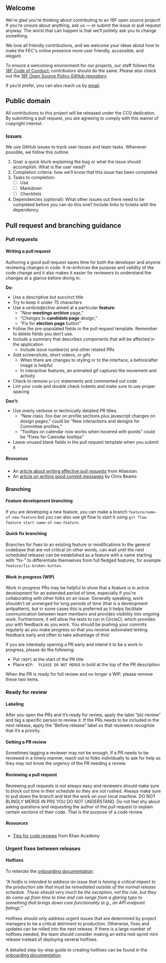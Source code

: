 ## Welcome
We're glad you're thinking about contributing to an 18F open source project! If you're unsure about anything, ask us — or submit the issue or pull request anyway. The worst that can happen is that we’ll politely ask you to change something.

We love all friendly contributions, and we welcome your ideas about how to make the FEC's online presence more user friendly, accessible, and elegant.

To ensure a welcoming environment for our projects, our staff follows the [18F Code of Conduct](https://github.com/18F/code-of-conduct/blob/master/code-of-conduct.md); contributors should do the same. Please also check out the [18F Open Source Policy GitHub repository]( https://github.com/18f/open-source-policy).

If you’d prefer, you can also reach us by [email](mailto:betafeedback@fec.gov).

## Public domain
All contributions to this project will be released under the CC0 dedication. By submitting a pull request, you are agreeing to comply with this waiver of copyright interest.

### Issues
We use GitHub issues to track user issues and team tasks. Whenever possible, we follow this outline:

1. Goal: a quick blurb explaining the bug or what the issue should accomplish. What is the user need?
2. Completion criteria: how we’ll know that this issue has been completed
3. Tasks to completion:
    - [ ] Use
    - [ ] Markdown
    - [ ] Checklists
4. Dependencies (optional): What other issues out there need to be completed before you can do this one? Include links to tickets with the dependency.

## Pull request and branching guidance

### Pull requests

#### Writing a pull request
Authoring a good pull request saves time for both the developer and anyone reviewing changes in code. It re-enforces the purpose and validity of the code change and it also makes it easier for reviewers to understand the changes at a glance before diving in.

**Do:**

  * Use a descriptive but succinct title
  * Try to keep it under 75 characters
  * Use a _verb/adjective_ aimed at a particular **feature**:
    * “_New_ **meetings archive** page,”
    * “_Changes_ to **candidate page** design,”
    * “_Fix_ for **election page** button”
  * Follow the pre-populated fields in the pull request template. Remember to delete fields you don’t use.
  * Include a summary that describes components that will be affected in the application
    * Include issue number(s) and other related PRs
  * Add screenshots, short videos, or gifs
    * When there are changes to styling or to the interface, a before/after image is helpful
    * In interactive features, an animated gif captures the movement and activity
  * Check to remove `print` statements and commented out code
  * Lint your code and double check indents and make sure to use proper spacing

**Don’t:**

  * Use overly verbose or technically detailed PR titles.
    * “New class .foo-bar on profile sections plus javascript changes on design pages,” could be “New interactions and designs for Committee profiles,”
    * “Tooltips on calendar now works when hovered with points” could be “Fixes for Calendar tooltips”
  * Leave unused blank fields in the pull request template when you submit it


##### Resources

* An [article about writing effective pull requests](https://www.atlassian.com/blog/git/written-unwritten-guide-pull-requests) from Atlassian.
* An [article on writing good commit messages](https://chris.beams.io/posts/git-commit/) by Chris Beams


### Branching

#### Feature development branching
If you are developing a new feature, you can make a branch `feature/name-of-new-feature` but you can also use git flow to start it using `git flow feature start name-of-new-feature`.

#### Quick fix branching
Branches for fixes to an existing feature or modifications to the general codebase that are not critical (in other words, can wait until the next scheduled release) can be established as a feature with a name starting with “fix-” to differentiate themselves from full fledged features, for example `feature/fix-broken-button`.

#### Work in progress (WIP)
Work in progress PRs may be helpful to show that a feature is in active development for an extended period of time, especially if you're collaborating with other folks on an issue. Generally speaking, work shouldn't sit unmerged for long periods of time (that is a development antipattern), but in some cases this is preferred as it helps facilitate communication between team members and provides visibility into ongoing work. Furthermore, it will allow the tests to run in CircleCI, which provides you with feedback as you work. You should be pushing your commits regularly as you make progress so that you receive automated testing feedback early and often to take advantage of this!

If you are intentially opening a PR early and intend it to be a work in progress, please do the following:

* Put `[WIP]` at the start of the PR title
* Place `WIP:  PLEASE DO NOT MERGE` in bold at the top of the PR description

When the PR is ready for full review and no longer a WIP, please remove these two items.

### Ready for review

#### Labeling
After you open the PRs and it’s ready for review, apply the label “plz-review” and tag a specific person to review it. If the PRs needs to be included in the next release, apply the “Before release” label so that reviewers recognize that it’s a priority.

#### Getting a PR review
Sometimes tagging a reviewer may not be enough. If a PR needs to be reviewed in a timely manner, reach out to folks individually to ask for help as they may not know the urgency of the PR needing a review.

#### Reviewing a pull request
Reviewing pull requests is not always easy and reviewers should make sure to block out time in their schedule so they are not rushed. Always make sure to pull down the branch and test the work on your local machine. DO NOT BLINDLY MERGE IN PRS YOU DO NOT UNDERSTAND. Do not feel shy about asking questions and requesting the author of the pull request to explain certain sections of their code. That is the purpose of a code review.

##### Resources
* [Tips for code reviews](http://engineering.khanacademy.org/posts/tips-for-code-reviews.htm) from Khan Academy

### Urgent fixes between releases

#### Hotfixes
To reiterate the [onboarding documentation](https://docs.google.com/document/d/18ZjPvNrdW3wn9pUx7hSNbaMlaEaPPOGzOHh-WjLiVOg/edit#heading=h.8a6bhbb6fbdz):<br>
<br>
_“A hotfix is intended to address an issue that is having a critical impact to the production site that must be remediated outside of the normal release schedule. These should very much be the exception, not the rule, but they do come up from time to time and can range from a glaring typo to something that brings down core functionality (e.g., an API endpoint failing).”_<br>
<br>
Hotfixes should only address urgent issues that are determined by project managers to be a critical detriment to production. Otherwise, fixes and updates can be rolled into the next release. If there is a large number of hotfixes needed, the team should consider making an extra mid-sprint mini release instead of deploying several hotfixes.<br>
<br>
A detailed step-by-step guide to creating hotfixes can be found in the [onboarding documentation](https://docs.google.com/document/d/18ZjPvNrdW3wn9pUx7hSNbaMlaEaPPOGzOHh-WjLiVOg/edit#heading=h.8a6bhbb6fbdz).
